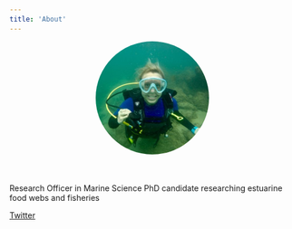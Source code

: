 ```yaml
---
title: 'About'
---
```


<div style="text-align: center; margin-bottom: 2rem;">
  <img src="/src/content/about/kristin.png" alt="Kristin Jinks" style="width: 200px; height: 200px; border-radius: 50%; object-fit: cover; margin-bottom: 1rem;" />
</div>

Research Officer in Marine Science
PhD candidate researching estuarine food webs and fisheries

[Twitter](https://twitter.com/KristinJinks)
